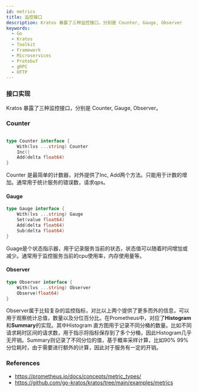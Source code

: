 ```yaml
---
id: metrics
title: 监控接口
description: Kratos 暴露了三种监控接口，分别是 Counter, Gauge, Observer
keywords:
  - Go
  - Kratos
  - Toolkit
  - Framework
  - Microservices
  - Protobuf
  - gRPC
  - HTTP
---
```


### 接口实现

Kratos 暴露了三种监控接口，分别是 Counter, Gauge, Observer。

### Counter

```go

type Counter interface {
	With(lvs ...string) Counter
	Inc()
	Add(delta float64)
}
```



Counter 是最简单的计数器，对外提供了Inc, Add两个方法。只能用于计数的增加。通常用于统计服务的错误数，请求qps。

#### Gauge

```go
type Gauge interface {
	With(lvs ...string) Gauge
	Set(value float64)
	Add(delta float64)
	Sub(delta float64)
}
```

 Guage是个状态指示器，用于记录服务当前的状态，状态值可以随着时间增加或减少。通常用于监控服务当前的cpu使用率，内存使用量等。

#### Observer

```go
type Observer interface {
	With(lvs ...string) Observer
	Observe(float64)
}
```

Observer属于比较复杂的监控指标，对比以上两个提供了更多而外的信息，可以用于观察统计总值，数量以及分位百分比。在Prometheus中，对应了**Histogram** 和**Summary**的实现。其中Histogram 直方图用于记录不同分桶的数量。比如不同请求耗时区间的请求数，用于指示将指标保存到了多个分桶，因此Histogram几乎无开销。Summary则记录了不同分位的值，基于概率采样计算，比如90% 99% 分位耗时，由于需要进行额外的计算，因此对于服务有一定的开销。

### References

* https://prometheus.io/docs/concepts/metric_types/
* https://github.com/go-kratos/kratos/tree/main/examples/metrics

